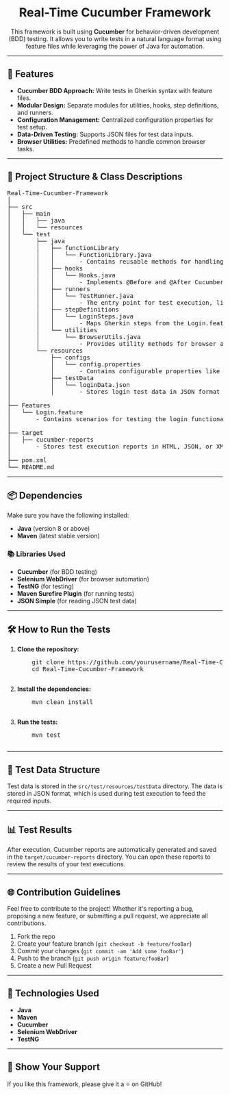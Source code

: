 <!-- This is your README.md file -->

<h1 align="center">Real-Time Cucumber Framework</h1>

<p align="center">
  This framework is built using <strong>Cucumber</strong> for behavior-driven development (BDD) testing. It allows you to write tests in a natural language format using feature files while leveraging the power of Java for automation.
</p>

---

<h2>🚀 Features</h2>

<ul>
  <li><strong>Cucumber BDD Approach:</strong> Write tests in Gherkin syntax with feature files.</li>
  <li><strong>Modular Design:</strong> Separate modules for utilities, hooks, step definitions, and runners.</li>
  <li><strong>Configuration Management:</strong> Centralized configuration properties for test setup.</li>
  <li><strong>Data-Driven Testing:</strong> Supports JSON files for test data inputs.</li>
  <li><strong>Browser Utilities:</strong> Predefined methods to handle common browser tasks.</li>
</ul>

---

<h2>📂 Project Structure & Class Descriptions</h2>

<pre>
Real-Time-Cucumber-Framework
│
├── src
│   ├── main
│   │   ├── java
│   │   └── resources
│   └── test
│       ├── java
│       │   ├── functionLibrary
│       │   │   └── FunctionLibrary.java
│       │   │       - Contains reusable methods for handling browser interactions, element manipulation, waits, and other core functionality.
│       │   ├── hooks
│       │   │   └── Hooks.java
│       │   │       - Implements @Before and @After Cucumber hooks for setting up and tearing down test scenarios (e.g., opening and closing the browser).
│       │   ├── runners
│       │   │   └── TestRunner.java
│       │   │       - The entry point for test execution, linking feature files to step definitions, and configuring execution options.
│       │   ├── stepDefinitions
│       │   │   └── LoginSteps.java
│       │   │       - Maps Gherkin steps from the Login.feature file to actual Java methods for executing login-related steps.
│       │   └── utilities
│       │       └── BrowserUtils.java
│       │           - Provides utility methods for browser actions like opening URLs, handling windows, and taking screenshots.
│       └── resources
│           ├── configs
│           │   └── config.properties
│           │       - Contains configurable properties like URLs, browser settings, and environment-specific variables.
│           ├── testData
│           │   └── loginData.json
│           │       - Stores login test data in JSON format for use in data-driven tests.
│
├── Features
│   └── Login.feature
│       - Contains scenarios for testing the login functionality in Gherkin syntax (Given, When, Then).
│
├── target
│   ├── cucumber-reports
│       - Stores test execution reports in HTML, JSON, or XML format for post-execution analysis.
│
├── pom.xml
└── README.md
</pre>

---

<h2>📦 Dependencies</h2>

Make sure you have the following installed:

<ul>
  <li><strong>Java</strong> (version 8 or above)</li>
  <li><strong>Maven</strong> (latest stable version)</li>
</ul>

<h3>📚 Libraries Used</h3>
<ul>
  <li><strong>Cucumber</strong> (for BDD testing)</li>
  <li><strong>Selenium WebDriver</strong> (for browser automation)</li>
  <li><strong>TestNG</strong> (for testing)</li>
  <li><strong>Maven Surefire Plugin</strong> (for running tests)</li>
  <li><strong>JSON Simple</strong> (for reading JSON test data)</li>
</ul>

---

<h2>🛠️ How to Run the Tests</h2>

<ol>
  <li><strong>Clone the repository:</strong>
    <pre>
    git clone https://github.com/yourusername/Real-Time-Cucumber-Framework.git
    cd Real-Time-Cucumber-Framework
    </pre>
  </li>
  <li><strong>Install the dependencies:</strong>
    <pre>
    mvn clean install
    </pre>
  </li>
  <li><strong>Run the tests:</strong>
    <pre>
    mvn test
    </pre>
  </li>
</ol>

---

<h2>📝 Test Data Structure</h2>

<p>
Test data is stored in the <code>src/test/resources/testData</code> directory. The data is stored in JSON format, which is used during test execution to feed the required inputs.
</p>

---

<h2>📊 Test Results</h2>

<p>
After execution, Cucumber reports are automatically generated and saved in the <code>target/cucumber-reports</code> directory. You can open these reports to review the results of your test executions.
</p>

---

<h2>🌐 Contribution Guidelines</h2>

<p>
Feel free to contribute to the project! Whether it's reporting a bug, proposing a new feature, or submitting a pull request, we appreciate all contributions.
</p>

<ol>
  <li>Fork the repo</li>
  <li>Create your feature branch (<code>git checkout -b feature/fooBar</code>)</li>
  <li>Commit your changes (<code>git commit -am 'Add some fooBar'</code>)</li>
  <li>Push to the branch (<code>git push origin feature/fooBar</code>)</li>
  <li>Create a new Pull Request</li>
</ol>

---

<h2>🎨 Technologies Used</h2>

<ul>
  <li><strong>Java</strong></li>
  <li><strong>Maven</strong></li>
  <li><strong>Cucumber</strong></li>
  <li><strong>Selenium WebDriver</strong></li>
  <li><strong>TestNG</strong></li>
</ul>

---

<h2>🌟 Show Your Support</h2>

<p>
If you like this framework, please give it a ⭐ on GitHub!
</p>
